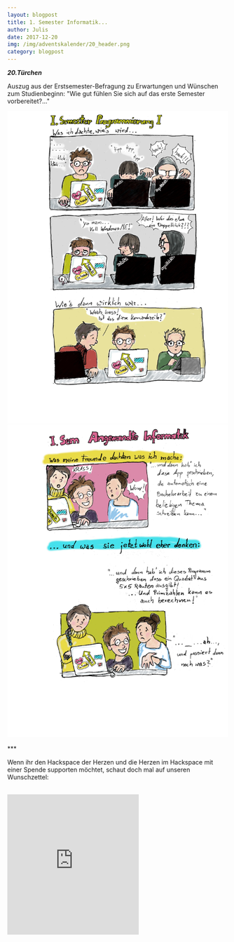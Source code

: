 ```yaml
---
layout: blogpost
title: 1. Semester Informatik...
author: Julis
date: 2017-12-20
img: /img/adventskalender/20_header.png
category: blogpost
---
```


***20.Türchen***

Auszug aus der Erstsemester-Befragung zu Erwartungen und Wünschen zum Studienbeginn: "Wie gut fühlen Sie sich auf das erste Semester vorbereitet?..."

<img src="/img/adventskalender/20_COMIC1.jpg">

<img src="/img/adventskalender/20_COMIC2.jpg">


\*\*\*

Wenn ihr den Hackspace der Herzen und die Herzen im Hackspace mit einer Spende supporten möchtet, schaut doch mal auf unseren Wunschzettel:

<br>
<iframe frameborder="0" marginheight="0" marginwidth="0" src="https://www.betterplace-widget.org/projects/58907?l=de" height="320">Informieren und spenden: <a href='https://www.betterplace.org/de/projects/58907-merry-drucking-adventskalender-der-heart-of-code-e-v' target='_blank'>„Merry Drucking - Adventskalender der Heart of Code e.V.“</a> auf betterplace.org öffnen.</iframe>
<br>
